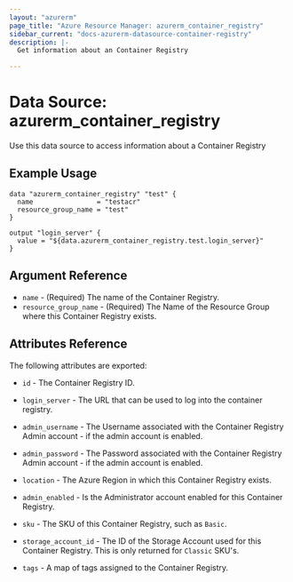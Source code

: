 ```yaml
---
layout: "azurerm"
page_title: "Azure Resource Manager: azurerm_container_registry"
sidebar_current: "docs-azurerm-datasource-container-registry"
description: |-
  Get information about an Container Registry

---
```


# Data Source: azurerm_container_registry

Use this data source to access information about a Container Registry

## Example Usage

```hcl
data "azurerm_container_registry" "test" {
  name                = "testacr"
  resource_group_name = "test"
}

output "login_server" {
  value = "${data.azurerm_container_registry.test.login_server}"
}
```

## Argument Reference

* `name` - (Required) The name of the Container Registry.
* `resource_group_name` - (Required) The Name of the Resource Group where this Container Registry exists.

## Attributes Reference

The following attributes are exported:

* `id` - The Container Registry ID.

* `login_server` - The URL that can be used to log into the container registry.

* `admin_username` - The Username associated with the Container Registry Admin account - if the admin account is enabled.

* `admin_password` - The Password associated with the Container Registry Admin account - if the admin account is enabled.

* `location` - The Azure Region in which this Container Registry exists.

* `admin_enabled` - Is the Administrator account enabled for this Container Registry.

* `sku` - The SKU of this Container Registry, such as `Basic`.

* `storage_account_id` - The ID of the Storage Account used for this Container Registry. This is only returned for `Classic` SKU's.

* `tags` - A map of tags assigned to the Container Registry.
